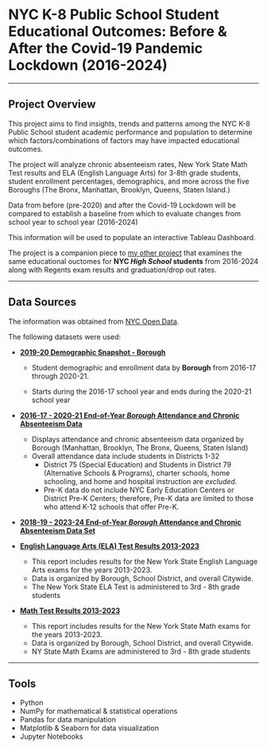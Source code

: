 # NYC K-8 Public School Student Educational Outcomes: Before & After the Covid-19 Pandemic Lockdown (2016-2024) 
___

## Project Overview

This project aims to find insights, trends and patterns among the NYC K-8 Public School student academic performance and population to determine which factors/combinations of factors may have impacted educational outcomes. 

The project will analyze chronic absenteeism rates, New York State Math Test results  and ELA (English Language Arts) for 3-8th grade students, student enrollment percentages, demographics, and more across the five Boroughs (The Bronx, Manhattan, Brooklyn, Queens, Staten Island.)

Data from before (pre-2020) and after the Covid-19 Lockdown will be compared to establish a baseline from which to evaluate changes from school year to school year (2016-2024)

This information will be used to populate an interactive Tableau Dashboard.

The project is a companion piece to [my other project](https://github.com/thetechleila/NYC-Public-High-School-Student-Performance-2016-to-2024) that examines the same educational ouctomes for **NYC _High School_ students** from 2016-2024 along with Regents exam results and graduation/drop out rates.
___

## Data Sources

The information was obtained from [NYC Open Data](https://opendata.cityofnewyork.us/).

The following datasets were used:

- [**2019-20 Demographic Snapshot - Borough**](https://data.cityofnewyork.us/Education/2019-20-Demographic-Snapshot-Borough/2a5f-5ryi/about_data)
    - Student demographic and enrollment data by **Borough** from 2016-17 through 2020-21.

    - Starts during the 2016-17 school year and ends during the 2020-21 school year

- [**2016-17 - 2020-21 End-of-Year *Borough* Attendance and Chronic Absenteeism Data**](https://data.cityofnewyork.us/Education/2016-17-2020-21-End-of-Year-Borough-Attendance-and/peyw-qepe/about_data)
    - Displays attendance and chronic absenteeism data organized by Borough (Manhattan, Brooklyn, The Bronx, Queens, Staten Island)
     - Overall attendance data include students in Districts 1-32  
        - District 75 (Special Education) and Students in District 79 (Alternative Schools & Programs), charter schools, home schooling, and home and hospital instruction are *excluded.* 
        - Pre-K data do not include NYC Early Education Centers or District Pre-K Centers; therefore, Pre-K data are limited to those who attend K-12 schools that offer Pre-K.

- [**2018-19 - 2023-24 End-of-Year _Borough_ Attendance and Chronic Absenteeism Data Set**](https://infohub.nyced.org/reports/students-and-schools/school-quality/information-and-data-overview/end-of-year-attendance-and-chronic-absenteeism-data)

- [**English Language Arts (ELA) Test Results 2013-2023**](https://data.cityofnewyork.us/Education/English-Language-Arts-ELA-Test-Results-2013-2023/iebs-5yhr/about_data)

    - This report includes results for the New York State English Language Arts exams for the years 2013-2023.
    - Data is organized by Borough, School District, and overall Citywide.
    - The New York State ELA Test is administered to 3rd - 8th grade students


- [**Math Test Results 2013-2023**](https://data.cityofnewyork.us/Education/Math-Test-Results-2013-2023/74kb-55u9/about_data)

    - This report includes results for the New York State Math exams for the years 2013-2023.
    - Data is organized by Borough, School District, and overall Citywide.
    - NY State Math Exams are administered to 3rd - 8th grade students
___

## Tools

- Python
- NumPy for mathematical & statistical operations
- Pandas for data manipulation
- Matplotlib & Seaborn for data visualization
- Jupyter Notebooks